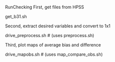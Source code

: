 RunChecking
First, get files from HPSS

get_b31.sh

Second, extract desired variables and convert to 1x1

drive_preprocess.sh # (uses preprocess.sh)

Third, plot maps of average bias and difference

drive_mapobs.sh   # (uses map_compare_obs.sh)
